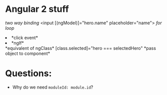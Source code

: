 # Angular 2 stuff

*two way binding*
<input [(ngModel)]="hero.name" placeholder="name">
*for loop*
<li *ngFor="let hero of heroes">
*click event*
<li (click)="onSelect(hero)">
*ngIf*
<div *ngIf="selectedHero">
*equivalent of ngClass*
[class.selected]="hero === selectedHero"
*pass object to component*
<my-hero-detail [hero]="selectedHero"></my-hero-detail>

# Questions:

* Why do we need `moduleId: module.id`?

